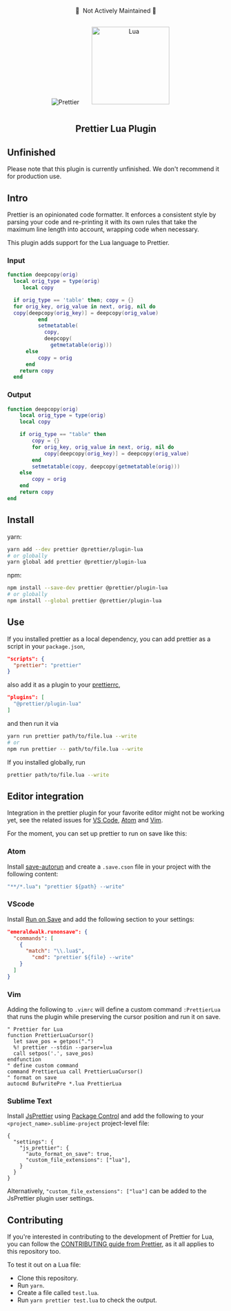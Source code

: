 <p align="center">
    🚧 &nbsp;Not Actively Maintained&nbsp;🚧
</p>

<div align="center">
<img alt="Prettier"
  src="https://raw.githubusercontent.com/prettier/prettier-logo/master/images/prettier-icon-light.png">
<img alt="Lua" height="180" hspace="25" vspace="15"
  src="https://commons.wikimedia.org/wiki/Special:Redirect/file/Lua-logo-nolabel.svg">
</div>

<h2 align="center">Prettier Lua Plugin</h2>

## Unfinished

Please note that this plugin is currently unfinished. We don't recommend it for production use.

## Intro

Prettier is an opinionated code formatter. It enforces a consistent style by parsing your code and re-printing it with its own rules that take the maximum line length into account, wrapping code when necessary.

This plugin adds support for the Lua language to Prettier.

### Input

```lua
function deepcopy(orig)
  local orig_type = type(orig)
     local copy

  if orig_type == 'table' then; copy = {}
  for orig_key, orig_value in next, orig, nil do
  copy[deepcopy(orig_key)] = deepcopy(orig_value)
          end
          setmetatable(
            copy,
            deepcopy(
              getmetatable(orig)))
      else
          copy = orig
      end
    return copy
  end
```

### Output

```lua
function deepcopy(orig)
	local orig_type = type(orig)
	local copy

	if orig_type == "table" then
		copy = {}
		for orig_key, orig_value in next, orig, nil do
			copy[deepcopy(orig_key)] = deepcopy(orig_value)
		end
		setmetatable(copy, deepcopy(getmetatable(orig)))
	else
		copy = orig
	end
	return copy
end
```

## Install

yarn:

```bash
yarn add --dev prettier @prettier/plugin-lua
# or globally
yarn global add prettier @prettier/plugin-lua
```

npm:

```bash
npm install --save-dev prettier @prettier/plugin-lua
# or globally
npm install --global prettier @prettier/plugin-lua
```

## Use

If you installed prettier as a local dependency, you can add prettier as a script in your `package.json`,

```json
"scripts": {
  "prettier": "prettier"
}
```

also add it as a plugin to your [prettierrc](https://prettier.io/docs/en/configuration.html),

```json
"plugins": [
  "@prettier/plugin-lua"
]
```

and then run it via

```bash
yarn run prettier path/to/file.lua --write
# or
npm run prettier -- path/to/file.lua --write
```

If you installed globally, run

```bash
prettier path/to/file.lua --write
```

## Editor integration

Integration in the prettier plugin for your favorite editor might not be working yet, see the related issues for [VS Code](https://github.com/prettier/prettier-vscode/issues/395), [Atom](https://github.com/prettier/prettier-atom/issues/395) and [Vim](https://github.com/prettier/vim-prettier/issues/119).

For the moment, you can set up prettier to run on save like this:

### Atom

Install [save-autorun](https://atom.io/packages/save-autorun) and create a `.save.cson` file in your project with the following content:

```cson
"**/*.lua": "prettier ${path} --write"
```

### VScode

Install [Run on Save](https://marketplace.visualstudio.com/items?itemName=emeraldwalk.RunOnSave) and add the following section to your settings:

```json
"emeraldwalk.runonsave": {
  "commands": [
    {
      "match": "\\.lua$",
        "cmd": "prettier ${file} --write"
    }
  ]
}
```

### Vim

Adding the following to `.vimrc` will define a custom command `:PrettierLua` that runs the plugin while preserving the cursor position and run it on save.

```vim
" Prettier for Lua
function PrettierLuaCursor()
  let save_pos = getpos(".")
  %! prettier --stdin --parser=lua
  call setpos('.', save_pos)
endfunction
" define custom command
command PrettierLua call PrettierLuaCursor()
" format on save
autocmd BufwritePre *.lua PrettierLua
```

### Sublime Text

Install [JsPrettier](https://packagecontrol.io/packages/JsPrettier) using [Package Control](https://packagecontrol.io/installation) and add the following to your `<project_name>.sublime-project` project-level file:

```
{
  "settings": {
    "js_prettier": {
      "auto_format_on_save": true,
      "custom_file_extensions": ["lua"],
    }
  }
}

```

Alternatively, `"custom_file_extensions": ["lua"]` can be added to the JsPrettier plugin user settings.

## Contributing

If you're interested in contributing to the development of Prettier for Lua, you can follow the [CONTRIBUTING guide from Prettier](https://github.com/prettier/prettier/blob/master/CONTRIBUTING.md), as it all applies to this repository too.

To test it out on a Lua file:

- Clone this repository.
- Run `yarn`.
- Create a file called `test.lua`.
- Run `yarn prettier test.lua` to check the output.
